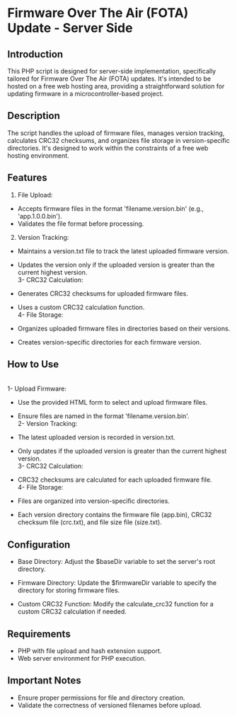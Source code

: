 # Firmware Over The Air (FOTA) Update - Server Side
## Introduction
This PHP script is designed for server-side implementation, specifically tailored for Firmware Over The Air (FOTA) updates. It's intended to be hosted on a free web hosting area, providing a straightforward solution for updating firmware in a microcontroller-based project.

## Description
The script handles the upload of firmware files, manages version tracking, calculates CRC32 checksums, and organizes file storage in version-specific directories. It's designed to work within the constraints of a free web hosting environment.

## Features
1. File Upload:

* Accepts firmware files in the format 'filename.version.bin' (e.g., 'app.1.0.0.bin').
* Validates the file format before processing.
2. Version Tracking:

* Maintains a version.txt file to track the latest uploaded firmware version.
* Updates the version only if the uploaded version is greater than the current highest version.
<br> 3- CRC32 Calculation:

* Generates CRC32 checksums for uploaded firmware files.
* Uses a custom CRC32 calculation function.
<br> 4- File Storage:

* Organizes uploaded firmware files in directories based on their versions.
* Creates version-specific directories for each firmware version.
## How to Use
<br> 1- Upload Firmware:

* Use the provided HTML form to select and upload firmware files.
* Ensure files are named in the format 'filename.version.bin'.
<br> 2- Version Tracking:

* The latest uploaded version is recorded in version.txt.
* Only updates if the uploaded version is greater than the current highest version.
<br> 3- CRC32 Calculation:

* CRC32 checksums are calculated for each uploaded firmware file.
<br> 4- File Storage:

* Files are organized into version-specific directories.
* Each version directory contains the firmware file (app.bin), CRC32 checksum file (crc.txt), and file size file (size.txt).
## Configuration
* Base Directory: Adjust the $baseDir variable to set the server's root directory.

* Firmware Directory: Update the $firmwareDir variable to specify the directory for storing firmware files.

* Custom CRC32 Function: Modify the calculate_crc32 function for a custom CRC32 calculation if needed.

## Requirements
* PHP with file upload and hash extension support.
* Web server environment for PHP execution.
## Important Notes
* Ensure proper permissions for file and directory creation.
* Validate the correctness of versioned filenames before upload.
